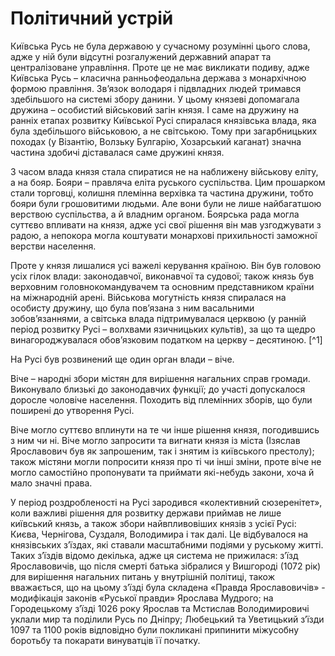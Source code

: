 Політичний устрій
=================

Київська Русь не була державою у сучасному розумінні цього слова, адже у
ній були відсутні розгалужений державний апарат та централізоване
управління. Проте це не має викликати подиву, адже Київська Русь –
класична ранньофеодальна держава з монархічною формою правління. Зв’язок
володаря і підвладних людей тримався здебільшого на системі збору
данини. У цьому князеві допомагала дружина – особистий військовий загін
князя. І саме на дружину на ранніх етапах розвитку Київської Русі
спиралася князівська влада, яка була здебільшого військовою, а не
світською. Тому при загарбницьких походах (у Візантію, Волзьку Булгарію,
Хозарський каганат) значна частина здобичі діставалася саме дружині
князя.

З часом влада князя стала спиратися не на наближену військову еліту, а
на бояр. Бояри – правляча еліта руського суспільства. Цим прошарком
стали торговці, колишня племінна верхівка та частина дружини, тобто
бояри були грошовитими людьми. Але вони були не лише найбагатшою
верствою суспільства, а й владним органом. Боярська рада могла суттєво
впливати на князя, адже усі свої рішення він мав узгоджувати з радою, а
непокора могла коштувати монархові прихильності заможної верстви
населення.

Проте у князя лишалися усі важелі керування країною. Він був головою
усіх гілок влади: законодавчої, виконавчої та судової; також князь був
верховним головнокомандувачем та основним представником країни на
міжнародній арені. Військова могутність князя спиралася на особисту
дружину, що була пов’язана з ним васальними зобов’язаннями, а світська
влада підтримувалася церквою (у ранній період розвитку Русі – волхвами
язичницьких культів), за що та щедро винагороджувалася обов’язковим
податком на церкву – десятиною. [^1]

На Русі був розвинений ще один орган влади – віче.

<span>Віче – народні збори містян для вирішення нагальних справ громади.
Виконувало близькі до законодавчих функції; до участі допускалося
доросле чоловіче населення. Походить від племінних зборів, що були
поширені до утворення Русі.</span>

Віче могло суттєво вплинути на те чи інше рішення князя, погодившись з
ним чи ні. Віче могло запросити та вигнати князя із міста (Ізяслав
Ярославович був як запрошеним, так і знятим із київського престолу);
також містяни могли попросити князя про ті чи інші зміни, проте віче не
могло самостійно пропонувати та приймати які-небудь закони, хоча й мало
значні права.

У період роздробленості на Русі зародився «колективний сюзеренітет»,
коли важливі рішення для розвитку держави приймав не лише київський
князь, а також збори найвпливовіших князів з усієї Русі: Києва,
Чернігова, Суздаля, Володимира і так далі. Це відбувалося на князівських
з’їздах, які ставали масштабними подіями у руському житті. Таких з’їздів
відомо декілька, адже ця система не прижилася: з’їзд Ярославовичів, що
після смерті батька зібралися у Вишгороді (1072 рік) для вирішення
нагальних питань у внутрішній політиці, також вважається, що на цьому
з’їзді була складена «Правда Ярославовичів» - модифікація законів
«Руської правди» Ярослава Мудрого; на Городецькому з’їзді 1026 року
Ярослав та Мстислав Володимировичі уклали мир та поділили Русь по
Дніпру; Любецький та Уветицький з’їзди 1097 та 1100 років відповідно
були покликані припинити міжусобну боротьбу та покарати винуватців її
початку.
